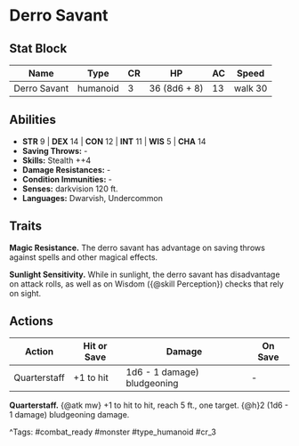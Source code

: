 # Derro Savant

## Stat Block

| Name | Type | CR | HP | AC | Speed |
|------|------|----|----|----|-------|
| Derro Savant | humanoid | 3 | 36 (8d6 + 8) | 13 | walk 30 |

## Abilities

- **STR** 9 | **DEX** 14 | **CON** 12 | **INT** 11 | **WIS** 5 | **CHA** 14
- **Saving Throws:** -  
- **Skills:** Stealth ++4  
- **Damage Resistances:** -  
- **Condition Immunities:** -  
- **Senses:** darkvision 120 ft.  
- **Languages:** Dwarvish, Undercommon

## Traits

**Magic Resistance.** The derro savant has advantage on saving throws against spells and other magical effects.

**Sunlight Sensitivity.** While in sunlight, the derro savant has disadvantage on attack rolls, as well as on Wisdom ({@skill Perception}) checks that rely on sight.


## Actions

| Action | Hit or Save | Damage | On Save |
|--------|--------------|--------|----------|
| Quarterstaff | +1 to hit | 1d6 - 1 damage) bludgeoning | - |

**Quarterstaff.** {@atk mw} +1 to hit to hit, reach 5 ft., one target. {@h}2 (1d6 - 1 damage) bludgeoning damage.


^Tags: #combat_ready #monster #type_humanoid #cr_3